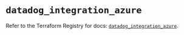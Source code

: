 # `datadog_integration_azure`

Refer to the Terraform Registry for docs: [`datadog_integration_azure`](https://registry.terraform.io/providers/datadog/datadog/3.42.0/docs/resources/integration_azure).
